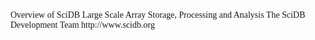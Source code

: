 <font face="微软雅黑">
Overview of SciDB
Large Scale Array Storage, Processing and Analysis
The SciDB Development
Team http://www.scidb.org